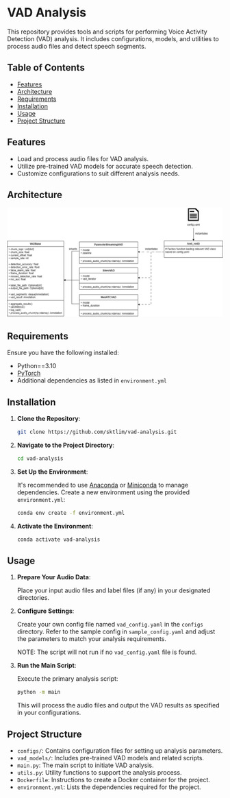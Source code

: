 # VAD Analysis

This repository provides tools and scripts for performing Voice Activity Detection (VAD) analysis. It includes configurations, models, and utilities to process audio files and detect speech segments.

## Table of Contents

- [Features](#features)
- [Architecture](#architecture)
- [Requirements](#requirements)
- [Installation](#installation)
- [Usage](#usage)
- [Project Structure](#project-structure)

## Features

- Load and process audio files for VAD analysis.
- Utilize pre-trained VAD models for accurate speech detection.
- Customize configurations to suit different analysis needs.

## Architecture
![alt text](assets/architecture.png)

## Requirements

Ensure you have the following installed:

- Python==3.10
- [PyTorch](https://pytorch.org/get-started/locally/)
- Additional dependencies as listed in `environment.yml`

## Installation

1. **Clone the Repository**:

   ```bash
   git clone https://github.com/sktlim/vad-analysis.git
   ```


2. **Navigate to the Project Directory**:

   ```bash
   cd vad-analysis
   ```


3. **Set Up the Environment**:

   It's recommended to use [Anaconda](https://www.anaconda.com/products/distribution) or [Miniconda](https://docs.conda.io/en/latest/miniconda.html) to manage dependencies. Create a new environment using the provided `environment.yml`:

   ```bash
   conda env create -f environment.yml
   ```


4. **Activate the Environment**:

   ```bash
   conda activate vad-analysis
   ```


## Usage

1. **Prepare Your Audio Data**:

   Place your input audio files and label files (if any) in your designated directories.

2. **Configure Settings**:

   Create your own config file named `vad_config.yaml` in the `configs` directory. Refer to the sample config in `sample_config.yaml` and adjust the parameters to match your analysis requirements.

   NOTE: The script will not run if no `vad_config.yaml` file is found.

3. **Run the Main Script**:

   Execute the primary analysis script:

   ```bash
   python -m main
   ```


   This will process the audio files and output the VAD results as specified in your configurations.

## Project Structure

- `configs/`: Contains configuration files for setting up analysis parameters.
- `vad_models/`: Includes pre-trained VAD models and related scripts.
- `main.py`: The main script to initiate VAD analysis.
- `utils.py`: Utility functions to support the analysis process.
- `Dockerfile`: Instructions to create a Docker container for the project.
- `environment.yml`: Lists the dependencies required for the project.
